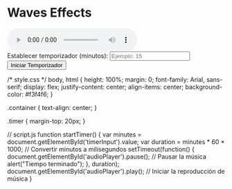 <!DOCTYPE html>
<html lang="es">
<head>
<meta charset="UTF-8">
<title>Waves Effects</title>
<link rel="stylesheet" href="style.css">
</head>
<body>
<div class="container">
    <h1>Waves Effects</h1>
    <audio id="audioPlayer" controls>
        <source src=<source src=""C:\Users\ediga\Downloads\simply-meditation-series-11hz-alpha-binaural-waves-for-relaxed-focus-8028.mp3".mp3" type="audio/mp3">
        Tu navegador no soporta el elemento de audio.
    </audio>
    <div class="timer">
        <label for="timerInput">Establecer temporizador (minutos):</label>
        <input type="number" id="timerInput" min="30" placeholder="Ejemplo: 15">
        <button onclick="startTimer()">Iniciar Temporizador</button>
    </div>
</div>
<script src="script.js"></script>
</body>
</html>

/* style.css */
body, html {
    height: 100%;
    margin: 0;
    font-family: Arial, sans-serif;
    display: flex;
    justify-content: center;
    align-items: center;
    background-color: #f3f4f6;
}

.container {
    text-align: center;
}

.timer {
    margin-top: 20px;
}


// script.js
function startTimer() {
    var minutes = document.getElementById('timerInput').value;
    var duration = minutes * 60 * 1000; // Convertir minutos a milisegundos
    setTimeout(function() {
        document.getElementById('audioPlayer').pause(); // Pausar la música
        alert("Tiempo terminado");
    }, duration);
    document.getElementById('audioPlayer').play(); // Iniciar la reproducción de música
}
